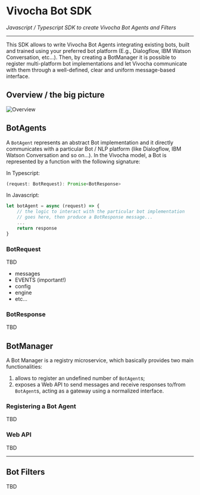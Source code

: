# Vivocha Bot SDK
*Javascript / Typescript SDK to create Vivocha Bot Agents and Filters*

---

This SDK allows to write Vivocha Bot Agents integrating existing bots, built and trained using your preferred bot platform (E.g., Dialogflow, IBM Watson Conversation, etc...).
Then, by creating a BotManager it is possible to register multi-platform bot implementations and let Vivocha communicate with them through a well-defined, clear and uniform message-based interface.

## Overview / the big picture

![Overview](https://cdn.rawgit.com/vivocha/bot-sdk/3f711793/docs/vivocha-bot-sdk.svg)


## BotAgents

A `BotAgent` represents an abstract Bot implementation and it directly communicates with a particular Bot / NLP platform (like Dialogflow, IBM Watson Conversation and so on...).
In the Vivocha model, a Bot is represented by a function with the following signature:

In Typescript:

```javascript
(request: BotRequest): Promise<BotResponse>
```


In Javascript:

```javascript
let botAgent = async (request) => {
    // the logic to interact with the particular bot implementation
    // goes here, then produce a BotResponse message...
    ...    
    return response
}
```
### BotRequest
TBD
- messages
- EVENTS (important!)
- config
- engine
- etc...

### BotResponse
TBD


## BotManager

A Bot Manager is a registry microservice, which basically provides two main functionalities:

1. allows to register an undefined number of `BotAgent`s;
2. exposes a Web API to send messages and receive responses to/from `BotAgent`s, acting as a gateway using a normalized interface.


### Registering a Bot Agent
TBD

### Web API
TBD


---

## Bot Filters
TBD


